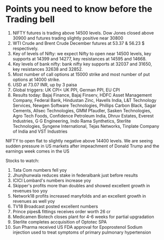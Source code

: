 # Points you need to know before the Trading bell
1. NIFTY futures is trading above 14500 levels. Dow Jones closed above 30900 and futures trading slightly positive near 30800
2. WTI Crude and Brent Crude December futures at 53.37 & 56.23 $ respectively. 
3. Key of levels of Nifty: we expect Nifty to open near 14500 levels, key supports at 14399 and 14277, key resistances at 14595 and 14668.
4. Key levels of bank nifty: bank nifty key supports at 32037 and 31650, key resistances 32638 and 32852.
5. Most number of call options at 15000 strike and most number of put options at 14000 strike.
6. USD at 73.07 INR, up by 3 paisa
7. Global triggers: UK CPI< UK PPI, German PPI, EU CPI
8. Results today: Bajaj Finance, Bajaj Finserv, HDFC Asset Management Company, Federal Bank, Hindustan Zinc, Havells India, L&T Technology Services, Newgen Software Technologies, Phillips Carbon Black, Sagar Cements, Allsec Technologies, GMM Pfaudler, Sasken Technologies, Agro Tech Foods, Confidence Petroleum India, Dhruv Estates, Everest Industries, G G Engineering, Indo Rama Synthetics, Sterlite Technologies, Syngene International, Tejas Networks, Tinplate Company of India and VST Industries

NIFTY to open flat to slightly negative above 14400 levels. We are seeing sudden pressure in US markets after impeachment of Donald Trump and the earnings week comes in the US

Stocks to watch:
1. Tata Com numbers fell yoy
2. Jhunjhunwala reduces stake in federalbank just before results
3. ICICI Lombard's numbers increase yoy
4. Skipper's profits more than doubles and showed excellent growth in revenues too yoy
5. Network18 profits increased manyfolds and an excellent growth in revenues as well yoy
6. TV18 Broadcast posted excellent numbers
7. Prince pipes& fittings receives order worth 26 cr
8. Medicamen Biotech closes plant for 4-6 weeks for partial upgradation
9. Sterlite completes accquisition of Optotec SPA
10. Sun Pharma received US FDA approval for Epoprostenol Sodium injection used to treat symptoms of primary pulmonary hypertension
